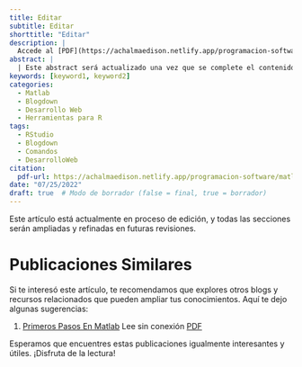 ```yaml
---
title: Editar
subtitle: Editar
shorttitle: "Editar"
description: |
  Accede al [PDF](https://achalmaedison.netlify.app/programacion-software/matlab/2022-07-25-primeros-pasos-en-matlab/index.pdf) completo aquí.
abstract: |
  | Este abstract será actualizado una vez que se complete el contenido final del artículo.
keywords: [keyword1, keyword2]
categories:
  - Matlab
  - Blogdown
  - Desarrollo Web
  - Herramientas para R
tags:
  - RStudio
  - Blogdown
  - Comandos
  - DesarrolloWeb
citation:
  pdf-url: https://achalmaedison.netlify.app/programacion-software/matlab/2022-07-25-primeros-pasos-en-matlab/index.pdf
date: "07/25/2022"
draft: true  # Modo de borrador (false = final, true = borrador)
---
```








Este artículo está actualmente en proceso de edición, y todas las secciones serán ampliadas y refinadas en futuras revisiones.


# Publicaciones Similares

Si te interesó este artículo, te recomendamos que explores otros blogs y recursos relacionados que pueden ampliar tus conocimientos. Aquí te dejo algunas sugerencias:


1. [Primeros Pasos En Matlab](https://achalmaedison.netlify.app/programacion-software/matlab/2022-07-25-primeros-pasos-en-matlab) Lee sin conexión [PDF](https://achalmaedison.netlify.app/programacion-software/matlab/2022-07-25-primeros-pasos-en-matlab/index.pdf)


Esperamos que encuentres estas publicaciones igualmente interesantes y útiles. ¡Disfruta de la lectura!

